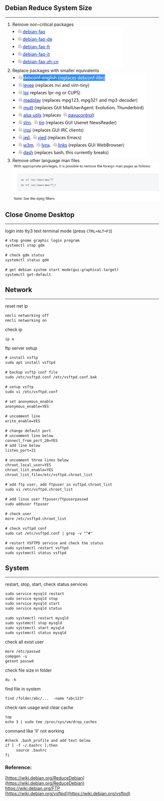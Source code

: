 ## Debian Reduce System Size
***
1. Remove non-critical packages  
![remove packages](../../images/system/debian/remove_packages.png "remove packages")  
2. Replace packages with smaller equivalents  
![replace packages](../../images/system/debian/replace_packages.png "replace packages")  
3. Remove other language man files  
![replace language man files](../../images/system/debian/remove_language_man_files.png "remove language man files")  

## Close Gnome Desktop
***  
login into tty3 text terminal mode (press `CTRL+ALT+F3`)  

```shell
# stop gnome graphic login program  
systemctl stop gdm

# check gdm status
systemctl status gdm

# get debian system start mode(gui:graphical.target)
systemctl get-default
```

## Network  
***
reset net ip
```shell
nmcli networking off
nmcli networking on
```
check ip
```shell
ip a
```

ftp server setup
```shell
# install vsftp
sudo apt install vsftpd

# backup vsftp conf file
sudo /etc/vsftpd.conf /etc/vsftpd.conf.bak

# setup vsftp
sudo vi /etc/vsftpd.conf

# set anonymous_enable
anonymous_enable=YES

# uncomment line
write_enable=YES 

# change default port
# uncomment line below
connect_from_port_20=YES
# add line below
listen_port=21

# uncomment three lines below
chroot_local_user=YES
chroot_list_enable=YES
chroot_list_file=/etc/vsftpd.chroot_list 

# add ftp user, add ftpuser in vsftpd.chroot_list 
sudo vi /etc/vsftpd.chroot_list

# add linux user ftpuser/ftpuserpasswd 
sudo adduser ftpuser 

# check user
more /etc/vsftpd.chroot_list

# check vsftpd conf
sudo cat /etc/vsftpd.conf | grep -v "^#"

# restart VSFTPD service and check the status
sudo systemctl restart vsftpd
sudo systemctl status vsftpd
```

## System
***
restart, stop, start, check status services
```shell
sudo service mysqld restart
sudo service mysqld stop
sudo service mysqld start
sudo service mysqld status

sudo systemctl restart mysqld
sudo systemctl stop mysqld
sudo systemctl start mysqld
sudo systemctl status mysqld
```  
check all exist user
```shell
more /etc/passwd
compgen -u
getent passwd
```
check file size in folder
```shell
du -h 
```
find file in system
```shell
find /folder/abc/...  -name *abc123*
```
check ram usage and clear cache
```shell
top
echo 3 | sudo tee /proc/sys/vm/drop_caches
```
command like 'll' not working
```shell
#check .bash_profile and add text below
if [ -f ~/.bashrc ];then
     source .bashrc
fi
```


### Reference:  
[https://wiki.debian.org/ReduceDebian](https://wiki.debian.org/ReduceDebian)  
[https://wiki.debian.org/FTP ](https://wiki.debian.org/FTP)  
[https://wiki.debian.org/vsftpd](https://wiki.debian.org/vsftpd)  

